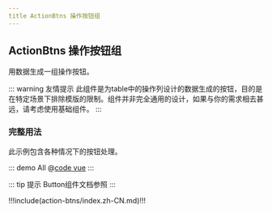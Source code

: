 ```yaml
---
title ActionBtns 操作按钮组
---
```

## ActionBtns 操作按钮组

用数据生成一组操作按钮。

::: warning 友情提示
此组件是为table中的操作列设计的数据生成的按钮，目的是在特定场景下排除模版的限制。组件并非完全通用的设计，如果与你的需求相去甚远，请考虑使用基础组件。
:::

### 完整用法

此示例包含各种情况下的按钮处理。

::: demo All
@[code vue](@demo/action-btns/All.vue)
:::

::: tip 提示
Button组件文档参照 <ui-link component="Button"></ui-link>
:::


!!!include(action-btns/index.zh-CN.md)!!!
